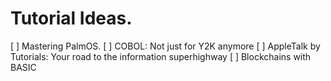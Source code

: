 # Tutorial Ideas.
[ ] Mastering PalmOS.
[ ] COBOL: Not just for Y2K anymore
[ ] AppleTalk by Tutorials: Your road to the information superhighway
[ ] Blockchains with BASIC
